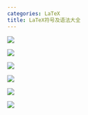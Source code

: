 ```yaml
---
categories: LaTeX
title: LaTeX符号及语法大全
---
```


![](../../../img/20200205/1.jpg)

![](../../../img/20200205/2.jpg)

![](../../../img/20200205/3.jpg)

![](../../../img/20200205/4.jpg)

![](../../../img/20200205/5.jpg)

![](../../../img/20200205/6.jpg)